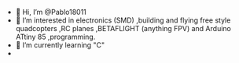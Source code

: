 - 👋 Hi, I’m @Pablo18011
- 👀 I’m interested in electronics (SMD) ,building and flying free style quadcopters ,RC planes ,BETAFLIGHT (anything FPV) and Arduino ATtiny 85 ,programming.
- 🌱 I’m currently learning "C"
- 

<!---
Pablo18011/Pablo18011 is a ✨ special ✨ repository because its `README.md` (this file) appears on your GitHub profile.
You can click the Preview link to take a look at your changes.
--->
